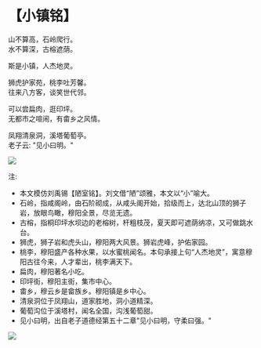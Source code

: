# 【小镇铭】

山不算高，石岭爬行。  
水不算深，古榕遮荫。

斯是小镇，人杰地灵。

狮虎护家苑，桃李吐芳馨。  
往来八方客，谈笑世代邻。

可以尝扁肉，逛印坪。  
无都市之喧闹，有畬乡之风情。

凤翔清泉洞，溪塔葡萄亭。  
老子云: "见小曰明。"  

![](004a.png)

注:

- 本文模仿刘禹锡【陋室铭】。刘文借“陋”颂雅，本文以“小”喻大。
- 石岭，指咸阁岭，由石阶砌成，从咸头阁开始，拾级而上，达北山顶的狮子岩，放眼鸟瞰，穆阳全景，尽览无遗。
- 古榕，指桐印坪水坝边的老榕树，杆粗枝茂，夏天即可遮荫纳凉，又可做跳水台。
- 狮虎，狮子岩和虎头山，穆阳两大风景。狮岩虎峰，护佑家园。
- 桃李，穆阳盛产各种水果，以水蜜桃闻名。本句承接上句“人杰地灵”，寓意穆阳古往今来，人才辈出，桃李满天下。
- 扁肉，穆阳著名小吃。
- 印坪街，穆阳主街，集市中心。
- 畬乡，穆云乡是畲族乡。穆阳镇是乡中心。
- 清泉洞位于凤翔山，道家胜地，洞小道精深。
- 葡萄沟位于溪塔村，闻名全国，沟浅葡萄甜。
- 见小曰明，出自老子道德经第五十二章"见小曰明，守柔曰强。"

![](004b.jpg)